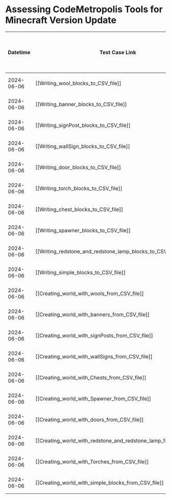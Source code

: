 # Assessing CodeMetropolis Tools for Minecraft Version Update

| Datetime   | Test Case Link                                                                 | Tester            | Passed/Failed | Links to issues (if a bug is found) | Consequences (if the test case needs to be fixed) |
| ---------- | ------------------------------------------------------------------------------ | ----------------- | ------------- | ----------------------------------- | ------------------------------------------------- |
| 2024-06-06 | [[Writing_wool_blocks_to_CSV_file]]                              | Tóth Bojnik Tibor | Passed        |                                     |                                                   |
| 2024-06-06 | [[Writing_banner_blocks_to_CSV_file]]                            | Tóth Bojnik Tibor | Passed        |                                     |                                                   |
| 2024-06-06 | [[Writing_signPost_blocks_to_CSV_file]]                          | Tóth Bojnik Tibor | Passed        |                                     |                                                   |
| 2024-06-06 | [[Writing_wallSign_blocks_to_CSV_file]]                          | Tóth Bojnik Tibor | Passed        |                                     |                                                   |
| 2024-06-06 | [[Writing_door_blocks_to_CSV_file]]                              | Tóth Bojnik Tibor | Passed        |                                     |                                                   |
| 2024-06-06 | [[Writing_torch_blocks_to_CSV_file]]                             | Tóth Bojnik Tibor | Passed        |                                     |                                                   |
| 2024-06-06 | [[Writing_chest_blocks_to_CSV_file]]                             | Tóth Bojnik Tibor | Passed        |                                     |                                                   |
| 2024-06-06 | [[Writing_spawner_blocks_to_CSV_file]]                           | Tóth Bojnik Tibor | Passed        |                                     |                                                   |
| 2024-06-06 | [[Writing_redstone_and_redstone_lamp_blocks_to_CSV_file]]        | Tóth Bojnik Tibor | Passed        |                                     |                                                   |
| 2024-06-06 | [[Writing_simple_blocks_to_CSV_file]]                            | Tóth Bojnik Tibor | Passed        |                                     |                                                   |
| 2024-06-06 | [[Creating_world_with_wools_from_CSV_file]]                      | Tóth Bojnik Tibor | Passed        |                                     |                                                   |
| 2024-06-06 | [[Creating_world_with_banners_from_CSV_file]]                    | Tóth Bojnik Tibor | Passed        |                                     |                                                   |
| 2024-06-06 | [[Creating_world_with_signPosts_from_CSV_file]]                  | Tóth Bojnik Tibor | Passed        |                                     |                                                   |
| 2024-06-06 | [[Creating_world_with_wallSigns_from_CSV_file]]                  | Tóth Bojnik Tibor | Passed        |                                     |                                                   |
| 2024-06-06 | [[Creating_world_with_Chests_from_CSV_file]]                     | Tóth Bojnik Tibor | Passed        |                                     |                                                   |
| 2024-06-06 | [[Creating_world_with_Spawner_from_CSV_file]]                    | Tóth Bojnik Tibor | Passed        |                                     |                                                   |
| 2024-06-06 | [[Creating_world_with_doors_from_CSV_file]]                      | Tóth Bojnik Tibor | Passed        |                                     |                                                   |
| 2024-06-06 | [[Creating_world_with_redstone_and_redstone_lamp_from_CSV_file]] | Tóth Bojnik Tibor | Passed        |                                     |                                                   |
| 2024-06-06 | [[Creating_world_with_Torches_from_CSV_file]]                    | Tóth Bojnik Tibor | Passed        |                                     |                                                   |
| 2024-06-06 | [[Creating_world_with_simple_blocks_from_CSV_file]]              | Tóth Bojnik Tibor | Passed        |                                     |                                                   |